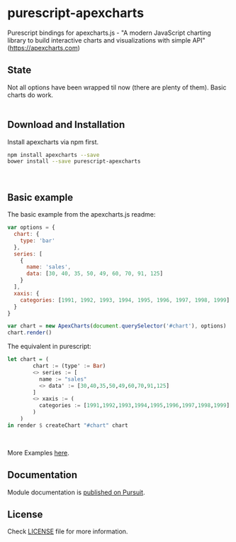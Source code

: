 # purescript-apexcharts
Purescript bindings for apexcharts.js - "A modern JavaScript charting library to build interactive charts and visualizations with simple API" (https://apexcharts.com)
</br>

## State

Not all options have been wrapped til now (there are plenty of them). Basic charts do work.
</br></br>

## Download and Installation

Install apexcharts via npm first.

```bash
npm install apexcharts --save
bower install --save purescript-apexcharts
```
</br>

## Basic example

The basic example from the apexcharts.js readme:

```javascript
var options = {
  chart: {
    type: 'bar'
  },
  series: [
    {
      name: 'sales',
      data: [30, 40, 35, 50, 49, 60, 70, 91, 125]
    }
  ],
  xaxis: {
    categories: [1991, 1992, 1993, 1994, 1995, 1996, 1997, 1998, 1999]
  }
}

var chart = new ApexCharts(document.querySelector('#chart'), options)
chart.render()
```

The equivalent in purescript:

```purescript
let chart = (
        chart := (type' := Bar) 
        <> series := [
          name := "sales"
          <> data' := [30,40,35,50,49,60,70,91,125]
        ]
        <> xaxis := (
          categories := [1991,1992,1993,1994,1995,1996,1997,1998,1999]
        )
    )
in render $ createChart "#chart" chart
```
</br>

More Examples [here](https://github.com/timdeputter/purescript-apexcharts/tree/master/examples).

## Documentation

Module documentation is [published on Pursuit](http://pursuit.purescript.org/packages/purescript-apexcharts).



## License

Check [LICENSE](LICENSE) file for more information.